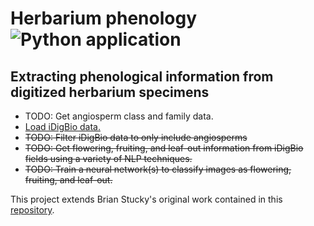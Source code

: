 # Herbarium phenology![Python application](https://github.com/rafelafrance/herbarium_phenology/workflows/CI/badge.svg)

## Extracting phenological information from digitized herbarium specimens

- TODO: Get angiosperm class and family data.
- [Load iDigBio data.](notebooks/01_idigbio_load.ipynb)
- ~~TODO: Filter iDigBio data to only include angiosperms~~
- ~~TODO: Get flowering, fruiting, and leaf-out information from iDigBio fields using a variety of NLP techniques.~~
- ~~TODO: Train a neural network(s) to classify images as flowering, fruiting, and leaf-out.~~

This project extends Brian Stucky's original work contained in this [repository](https://gitlab.com/stuckyb/herbarium_phenology).
